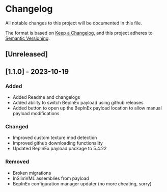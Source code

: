 # Changelog

All notable changes to this project will be documented in this file.

The format is based on [Keep a Changelog](https://keepachangelog.com/en/1.0.0/),
and this project adheres to [Semantic Versioning](https://semver.org/spec/v2.0.0.html).

## [Unreleased]

## [1.1.0] - 2023-10-19

### Added

- Added Readme and changelogs
- Added ability to switch BepInEx payload using github releases
- Added button to open up the BepInEx payload location to allow manual payload modifications

### Changed

- Improved custom texture mod detection
- Improved github downloading functionality
- Updated BepInEx payload package to 5.4.22

### Removed

- Broken migrations
- InSlimVML assemblies from payload
- BepInEx configuration manager updater (no more cheating, sorry)

